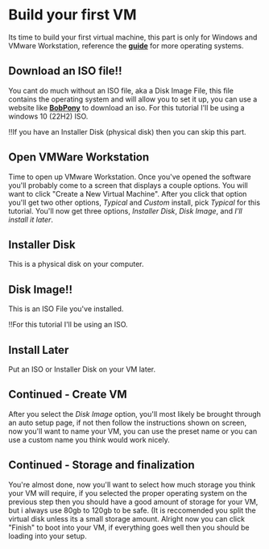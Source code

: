 # Build your first VM
Its time to build your first virtual machine, this part is only for Windows and VMware Workstation, reference the [**guide**](/guide/intro.md) for more operating systems.

## Download an ISO file!!
You cant do much without an ISO file, aka a Disk Image File, this file contains the operating system and will allow you to set it up, you can use a website like [**BobPony**](https://www.bobpony.com/downloads/) to download an iso. For this tutorial I'll be using a windows 10 (22H2) ISO.

!!If you have an Installer Disk (physical disk) then you can skip this part.

## Open VMWare Workstation
Time to open up VMware Workstation. Once you've opened the software you'll probably come to a screen that displays a couple options. You will want to click "Create a New Virtual Machine". After you click that option you'll get two other options, *Typical* and *Custom* install, pick *Typical* for this tutorial. You'll now get three options, *Installer Disk*, *Disk Image*, and *I'll install it later*.

## Installer Disk
This is a physical disk on your computer.

## Disk Image!!
This is an ISO File you've installed.

!!For this tutorial I'll be using an ISO.

## Install Later
Put an ISO or Installer Disk on your VM later.

## Continued - Create VM
After you select the *Disk Image* option, you'll most likely be brought through an auto setup page, if not then follow the instructions shown on screen, now you'll want to name your VM, you can use the preset name or you can use a custom name you think would work nicely.

## Continued - Storage and finalization
You're almost done, now you'll want to select how much storage you think your VM will require, if you selected the proper operating system on the previous step then you should have a good amount of storage for your VM, but i always use 80gb to 120gb to be safe. (It is reccomended you split the virtual disk unless its a small storage amount. Alright now you can click "Finish" to boot into your VM, if everything goes well then you should be loading into your setup.

